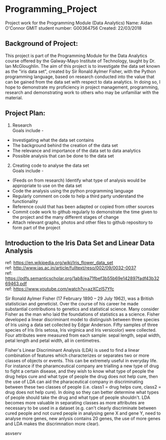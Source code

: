 # Programming_Project
Project work for the Programming Module (Data Analytics)
Name:                Aidan O'Connor
GMIT student number: G00364756
Created:             22/03/2018

## Background of Project:  
This project is part of the Programming Module for the Data Analytics course offered by the Galway-Mayo Institute of Technology, taught by Dr. Ian McGloughlin. The aim of this project is to investigate the data set known as the "iris data set", created by Sir Ronald Aylmer Fisher, with the Python programming language, based on research conducted into the value that can be gained from the data set with respect to data analytics. In doing so, I hope to demonstrate my proficiency in project management, programming, research and demonstrating work to others who may be unfamiliar with the material.

## Project Plan:

1. Research  
Goals include -  
* Investigating what the data set contains  
* The background behind the creation of the data set  
* The relevance and importance of the data set to data analytics  
* Possible analysis that can be done to the data set  

2. Creating code to analyse the data set  
Goals include -  
* (Feeds on from research) Identify what type of analysis would be appropriate to use on the data set  
* Code the analysis using the python programming language  
* Regularly comment on code to help a third party understand the functionality  
* Reference could that has been adapted or copied from other sources  
* Commit code work to github regularly to demonstrate the time given to the project and the many different stages of change  
* Attach relevant graphs, photos and other files to github repository to form part of the project  

## Introduction to the Iris Data Set and Linear Data Analysis  
ref: https://en.wikipedia.org/wiki/Iris_flower_data_set  
ref: http://www.ias.ac.in/article/fulltext/reso/002/09/0032-0037  
ref: https://pdfs.semanticscholar.org/1ab8/ea71fbef3b55b69e142897fadf43b3269463.pdf  
ref: https://www.youtube.com/watch?v=azXCzI57Yfc  
  
Sir Ronald Aylmer Fisher (17 February 1890 – 29 July 1962),  was a British statistician and geneticist. Over the course of his career he made substantial contributions to genetics and statistical science. Many consider Fisher as the man who laid the foundations of statistics as a science.
Fisher developed a linear discriminant model to distinguish between three species of Iris using a data set collected by Edgar Anderson.
Fifty samples of three species of Iris (Iris setosa, Iris virginica and Iris versicolor) were collected. Four attributes were measured from each sample: sepal length, sepal width, petal length and petal width, all in centimetres.  

Fisher's Linear Discriminant Analysis (LDA) is used to find a linear combination of features which characterizes or separates two or more classes of objects or events. This can be extremely useful in everyday life. For instance if the pharamceutical company are trialling a new type of drug to fight a certain disease, and they wish to know what type of people the drug helps cure and what type of people the drug does not help cure, then the use of LDA can aid the pharaceutical company in discriminating between these two classes of people (i.e. class1 = drug helps cure, class2 = drug does not help cure). In doing so they can better determine what types of people should take the drug and what type of people shouldn't. LDA becomes more valuable in separating classes as more attributes are necessary to be used in a dataset (e.g. can't clearly discriminate between cured people and not cured people in analysing gene X and gene Y, need to analyse more genes, new anlysis contains 20 genes, the use of more genes and LDA makes the discrimnation more clear).

asvserv







